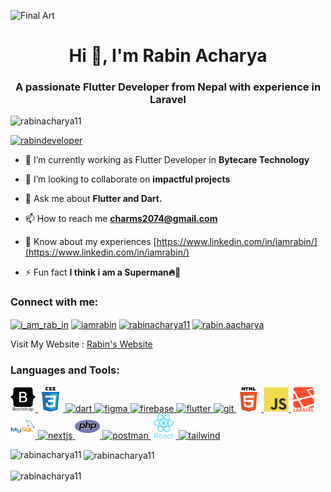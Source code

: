 ![Final Art](https://user-images.githubusercontent.com/72679799/191658014-7622746f-ccdd-46fd-b2de-a4a629817a34.svg)

<h1 align="center">Hi 👋, I'm Rabin Acharya</h1>
<h3 align="center">A passionate Flutter Developer from Nepal with experience in Laravel</h3>

<p align="left"> <img src="https://komarev.com/ghpvc/?username=rabinacharya11&label=Profile%20views&color=0e75b6&style=flat" alt="rabinacharya11" /> </p>

<p align="left"> <a href="https://twitter.com/rabindeveloper" target="blank"><img src="https://img.shields.io/twitter/follow/rabindeveloper?logo=twitter&style=for-the-badge" alt="rabindeveloper" /></a> </p>

- 🔭 I’m currently working as Flutter Developer in **Bytecare Technology**

- 👯 I’m looking to collaborate on **impactful projects**

- 💬 Ask me about **Flutter and Dart.**

- 📫 How to reach me **charms2074@gmail.com**

- 📄 Know about my experiences [https://www.linkedin.com/in/iamrabin/](https://www.linkedin.com/in/iamrabin/)

- ⚡ Fun fact **I think i am a Superman🔥🤪**

<h3 align="left">Connect with me:</h3>
<p align="left">
<a href="https://twitter.com/rabindeveloper" target="blank"><img align="center" src="https://raw.githubusercontent.com/rahuldkjain/github-profile-readme-generator/master/src/images/icons/Social/twitter.svg" alt="i_am_rab_in" height="30" width="40" /></a>
<a href="https://linkedin.com/in/iamrabin" target="blank"><img align="center" src="https://raw.githubusercontent.com/rahuldkjain/github-profile-readme-generator/master/src/images/icons/Social/linked-in-alt.svg" alt="iamrabin" height="30" width="40" /></a>
<a href="https://fb.com/rabinacharya11" target="blank"><img align="center" src="https://raw.githubusercontent.com/rahuldkjain/github-profile-readme-generator/master/src/images/icons/Social/facebook.svg" alt="rabinacharya11" height="30" width="40" /></a>
<a href="https://instagram.com/rabin.aacharya" target="blank"><img align="center" src="https://raw.githubusercontent.com/rahuldkjain/github-profile-readme-generator/master/src/images/icons/Social/instagram.svg" alt="rabin.aacharya" height="30" width="40" /></a>
</p>
<p> Visit My Website : <a href ="https://rabinacharya.info.np/" target="_blank" > Rabin's Website </a>

<h3 align="left">Languages and Tools:</h3>
<p align="left"> <a href="https://getbootstrap.com" target="_blank" rel="noreferrer"> <img src="https://raw.githubusercontent.com/devicons/devicon/master/icons/bootstrap/bootstrap-plain-wordmark.svg" alt="bootstrap" width="40" height="40"/> </a> <a href="https://www.w3schools.com/css/" target="_blank" rel="noreferrer"> <img src="https://raw.githubusercontent.com/devicons/devicon/master/icons/css3/css3-original-wordmark.svg" alt="css3" width="40" height="40"/> </a> <a href="https://dart.dev" target="_blank" rel="noreferrer"> <img src="https://www.vectorlogo.zone/logos/dartlang/dartlang-icon.svg" alt="dart" width="40" height="40"/> </a> <a href="https://www.figma.com/" target="_blank" rel="noreferrer"> <img src="https://www.vectorlogo.zone/logos/figma/figma-icon.svg" alt="figma" width="40" height="40"/> </a> <a href="https://firebase.google.com/" target="_blank" rel="noreferrer"> <img src="https://www.vectorlogo.zone/logos/firebase/firebase-icon.svg" alt="firebase" width="40" height="40"/> </a> <a href="https://flutter.dev" target="_blank" rel="noreferrer"> <img src="https://www.vectorlogo.zone/logos/flutterio/flutterio-icon.svg" alt="flutter" width="40" height="40"/> </a> <a href="https://git-scm.com/" target="_blank" rel="noreferrer"> <img src="https://www.vectorlogo.zone/logos/git-scm/git-scm-icon.svg" alt="git" width="40" height="40"/> </a> <a href="https://www.w3.org/html/" target="_blank" rel="noreferrer"> <img src="https://raw.githubusercontent.com/devicons/devicon/master/icons/html5/html5-original-wordmark.svg" alt="html5" width="40" height="40"/> </a> <a href="https://developer.mozilla.org/en-US/docs/Web/JavaScript" target="_blank" rel="noreferrer"> <img src="https://raw.githubusercontent.com/devicons/devicon/master/icons/javascript/javascript-original.svg" alt="javascript" width="40" height="40"/> </a> <a href="https://laravel.com/" target="_blank" rel="noreferrer"> <img src="https://raw.githubusercontent.com/devicons/devicon/master/icons/laravel/laravel-plain-wordmark.svg" alt="laravel" width="40" height="40"/> </a> <a href="https://www.mysql.com/" target="_blank" rel="noreferrer"> <img src="https://raw.githubusercontent.com/devicons/devicon/master/icons/mysql/mysql-original-wordmark.svg" alt="mysql" width="40" height="40"/> </a> <a href="https://nextjs.org/" target="_blank" rel="noreferrer"> <img src="https://cdn.worldvectorlogo.com/logos/nextjs-2.svg" alt="nextjs" width="40" height="40"/> </a> <a href="https://www.php.net" target="_blank" rel="noreferrer"> <img src="https://raw.githubusercontent.com/devicons/devicon/master/icons/php/php-original.svg" alt="php" width="40" height="40"/> </a> <a href="https://postman.com" target="_blank" rel="noreferrer"> <img src="https://www.vectorlogo.zone/logos/getpostman/getpostman-icon.svg" alt="postman" width="40" height="40"/> </a> <a href="https://reactjs.org/" target="_blank" rel="noreferrer"> <img src="https://raw.githubusercontent.com/devicons/devicon/master/icons/react/react-original-wordmark.svg" alt="react" width="40" height="40"/> </a> <a href="https://tailwindcss.com/" target="_blank" rel="noreferrer"> <img src="https://www.vectorlogo.zone/logos/tailwindcss/tailwindcss-icon.svg" alt="tailwind" width="40" height="40"/> </a> </p>

<p><img align="left" src="https://github-readme-stats.vercel.app/api/top-langs?username=rabinacharya11&show_icons=true&locale=en&layout=compact" alt="rabinacharya11" /></p>

<p>&nbsp;<img align="center" src="https://github-readme-stats.vercel.app/api?username=rabinacharya11&show_icons=true&locale=en" alt="rabinacharya11" /></p>

<p><img align="center" src="https://github-readme-streak-stats.herokuapp.com/?user=rabinacharya11&" alt="rabinacharya11" /></p>
